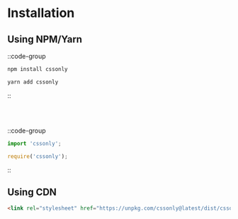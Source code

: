 # Installation

## Using NPM/Yarn

::code-group
  ```bash [npm]
  npm install cssonly
  ```

  ```bash [yarn]
  yarn add cssonly
  ```
::

<br>
<br>

::code-group
  ``` javascript [ES6 Nodules]
  import 'cssonly';
  ```

  ``` javascript [CommonJs]
  require('cssonly');
  ```
::

## Using CDN

``` html
<link rel="stylesheet" href="https://unpkg.com/cssonly@latest/dist/cssonly.css" />
```
